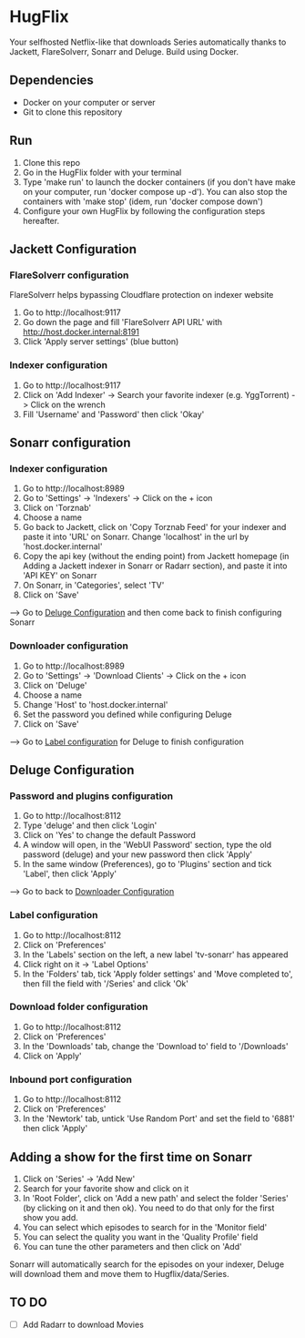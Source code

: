 
# HugFlix

Your selfhosted Netflix-like that downloads Series automatically thanks to Jackett, FlareSolverr, Sonarr and Deluge. Build using Docker.

## Dependencies

* Docker on your computer or server
* Git to clone this repository

## Run

1. Clone this repo
2. Go in the HugFlix folder with your terminal 
3. Type 'make run' to launch the docker containers (if you don't have make on your computer, run 'docker compose up -d'). You can also stop the containers with 'make stop' (idem, run 'docker compose down')
4. Configure your own HugFlix by following the configuration steps hereafter.

## Jackett Configuration

### FlareSolverr configuration

FlareSolverr helps bypassing Cloudflare protection on indexer website

1. Go to http://localhost:9117
2. Go down the page and fill 'FlareSolverr API URL' with http://host.docker.internal:8191
3. Click 'Apply server settings' (blue button)

### Indexer configuration

1. Go to http://localhost:9117
2. Click on 'Add Indexer' -> Search your favorite indexer (e.g. YggTorrent) -> Click on the wrench
3. Fill 'Username' and 'Password' then click 'Okay'

## Sonarr configuration

### Indexer configuration

1. Go to http://localhost:8989 
2. Go to 'Settings' -> 'Indexers' -> Click on the + icon
3. Click on 'Torznab'
4. Choose a name
5. Go back to Jackett, click on 'Copy Torznab Feed' for your indexer and paste it into 'URL' on Sonarr. Change 'localhost' in the url by 'host.docker.internal'
6. Copy the api key (without the ending point) from Jackett homepage (in Adding a Jackett indexer in Sonarr or Radarr section), and paste it into 'API KEY' on Sonarr
7. On Sonarr, in 'Categories', select 'TV'
8. Click on 'Save'

--> Go to [Deluge Configuration](#deluge-configuration) and then come back to finish configuring Sonarr

### Downloader configuration

1. Go to http://localhost:8989
2. Go to 'Settings' -> 'Download Clients' -> Click on the + icon
3. Click on 'Deluge'
4. Choose a name
5. Change 'Host' to 'host.docker.internal'
6. Set the password you defined while configuring Deluge
7. Click on 'Save'

--> Go to [Label configuration](#label-configuration) for Deluge to finish configuration

## Deluge Configuration

### Password and plugins configuration

1. Go to http://localhost:8112
2. Type 'deluge' and then click 'Login'
3. Click on 'Yes' to change the default Password
4. A window will open, in the 'WebUI Password' section, type the old password (deluge) and your new password then click 'Apply'
5. In the same window (Preferences), go to 'Plugins' section and tick 'Label', then click 'Apply'

--> Go to back to [Downloader Configuration](#downloader-configuration)

### Label configuration

1. Go to http://localhost:8112
2. Click on 'Preferences'
3. In the 'Labels' section on the left, a new label 'tv-sonarr' has appeared
4. Click right on it -> 'Label Options'
5. In the 'Folders' tab, tick 'Apply folder settings' and 'Move completed to', then fill the field with '/Series' and click 'Ok'

### Download folder configuration

1. Go to http://localhost:8112
2. Click on 'Preferences'
3. In the 'Downloads' tab, change the 'Download to' field to '/Downloads'
4. Click on 'Apply'

### Inbound port configuration

1. Go to http://localhost:8112
2. Click on 'Preferences'
3. In the 'Newtork' tab, untick 'Use Random Port' and set the field to '6881' then click 'Apply'

## Adding a show for the first time on Sonarr

1. Click on 'Series' -> 'Add New'
2. Search for your favorite show and click on it
3. In 'Root Folder', click on 'Add a new path' and select the folder 'Series' (by clicking on it and then ok). You need to do that only for the first show you add.
4. You can select which episodes to search for in the 'Monitor field'
5. You can select the quality you want in the 'Quality Profile' field
6. You can tune the other parameters and then click on 'Add'

Sonarr will automatically search for the episodes on your indexer, Deluge will download them and move them to Hugflix/data/Series.

## TO DO 

- [ ]  Add Radarr to download Movies

